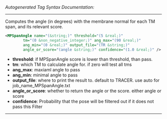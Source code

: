 <!-- THIS IS AN AUTOGENERATED FILE: Don't edit it directly, instead change the schema definition in the code itself. -->

_Autogenerated Tag Syntax Documentation:_

---
Computes the angle (in degrees) with the membrane normal for each TM span, and its relevant score.

```xml
<MPSpanAngle name="(&string;)" threshold="(5 &real;)"
        tm="(0 &non_negative_integer;)" ang_max="(90 &real;)"
        ang_min="(0 &real;)" output_file="(TR &string;)"
        angle_or_score="(angle &string;)" confidence="(1.0 &real;)" />
```

-   **threshold**: if MPSpanAngle score is lower than threshold, than pass.
-   **tm**: which TM to calculate angle for. if zero will test all tms
-   **ang_max**: maxiaml angle to pass
-   **ang_min**: minimal angle to pass
-   **output_file**: where to print the result to. default to TRACER. use auto for job_name_MPSpanAngle.txt
-   **angle_or_score**: whether to return the angle or the score. either angle or score
-   **confidence**: Probability that the pose will be filtered out if it does not pass this Filter

---

